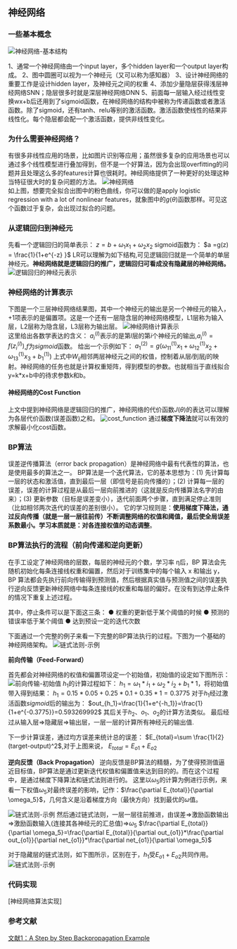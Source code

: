 
## 神经网络
### 一些基本概念

![神经网络-基本结构 ](神经网络-基本结构.jpeg)  

1、通常一个神经网络由一个input layer，多个hidden layer和一个output layer构成。
2、图中圆圈可以视为一个神经元（又可以称为感知器）
3、设计神经网络的重要工作是设计hidden layer，及神经元之间的权重
4、添加少量隐层获得浅层神经网络SNN；隐层很多时就是深层神经网络DNN
5、前面每一层输入经过线性变换wx+b后还用到了sigmoid函数，在神经网络的结构中被称为传递函数或者激活函数。除了sigmoid，还有tanh、relu等别的激活函数。激活函数使线性的结果非线性化。每个隐层都会配一个激活函数，提供非线性变化。

### 为什么需要神经网络？
有很多非线性应用的场景，比如图片识别等应用；虽然很多复杂的应用场景也可以通过多个线性模型进行叠加得到，但不是一个好算法，因为会出现overfitting的问题并且处理这么多的features计算也很耗时。神经网络提供了一种更好的处理这种当特征很大时的复杂问题的方法。
![神经网络 ](为什么需要神经网络.png)  
如上图，想要完全拟合出图中的粉色曲线，你可以做的是apply logistic regression with a lot of nonlinear features，就象图中的$g(\theta)$函数那样。可见这个函数过于复杂，会出现过拟合的问题。

### 从逻辑回归到神经元
先看一个逻辑回归的简单表示：
$z = b+\omega_1 x_1+\omega_2 x_2$
sigmoid函数为：
$a =g(z) = \frac{1}{1+e^{-z} }$
LR可以理解为如下结构,可见逻辑回归就是一个简单的单层神经元。**神经网络就是逻辑回归的推广，逻辑回归可看成没有隐藏层的神经网络。**
![逻辑回归的神经元表示 ](逻辑回归的神经元表示.png)  

### 神经网络的计算表示
下图是一个三层神经网络结果图，其中一个神经元的输出是另一个神经元的输入，+1项表示的是偏置项。这是一个还有一层隐含层的神经网络模型，L1层称为输入层，L2层称为隐含层，L3层称为输出层。
![神经网络计算表示 ](神经网络-计算表示.png)  
这里给出各数学表达的含义：
${a_i}^{(l)}$表示的是第$l$层的第$i$个神经元的输出,${a_i}^{(l)}=f({z_i}^{(l)})$,$f$为$sigmoid$函数。
给出一个示例如下：
${a_1}^{(2)}=g({\omega_{11}}^{(1)} x_1+{\omega_{12}}^{(1)} x_2+{\omega_{13}}^{(1)} x_3+{b_1}^{(1)})$
上式中$W_{ij}$相邻两层神经元之间的权值，控制着从层$i$到层$j$的映射。神经网络的任务也就是计算权重矩阵，得到模型的参数。也就相当于直线拟合y=k*x+b中的待求参数k和b。

#### 神经网络的Cost Function
上文中提到神经网络是逻辑回归的推广，神经网络的代价函数$J(\theta)$的表达可以理解为各层代价函数(误差函数)之和。
![cost_function ](cost_function.png) 
通过**梯度下降法**就可以有效的求解最小化cost函数。

### BP算法
误差逆传播算法（error back propagation）是神经网络中最有代表性的算法，也是使用最多的算法之一。
BP算法是一个迭代算法，它的基本思想为：(1) 先计算每一层的状态和激活值，直到最后一层（即信号是前向传播的）；(2) 计算每一层的误差，误差的计算过程是从最后一层向前推进的（这就是反向传播算法名字的由来）；(3) 更新参数（目标是误差变小），迭代前面两个步骤，直到满足停止准则（比如相邻两次迭代的误差的差别很小）。
它的学习规则是：**使用梯度下降法，通过反向传播（就是一层一层往前传）不断调整网络的权值和阈值，最后使全局误差系数最小。学习本质就是：对各连接权值的动态调整**。

### BP算法执行的流程（前向传递和逆向更新）
在手工设定了神经网络的层数，每层的神经元的个数，学习率 η后，BP 算法会先随机初始化每条连接线权重和偏置，然后对于训练集中的每个输入 x 和输出 y，BP 算法都会先执行前向传输得到预测值，然后根据真实值与预测值之间的误差执行逆向反馈更新神经网络中每条连接线的权重和每层的偏好。在没有到达停止条件的情况下重复上述过程。

其中，停止条件可以是下面这三条：
● 权重的更新低于某个阈值的时候
● 预测的错误率低于某个阈值
● 达到预设一定的迭代次数

下面通过一个完整的例子来看一下完整的BP算法执行的过程。下图为一个基础的神经网络架构。
![链式法则-示例 ](链式法则-示例.png) 

**前向传输（Feed-Forward）**

首先都会对神经网络的权值和偏置项设定一个初始值，初始值的设定如下图所示：
![前向传输-初始值 ](前向传输-初始值.png) 
$h_1$的计算过程如下：
$h_1=\omega_1*i_1+\omega_2*i_2+b_1*1$，将初始值带入得到结果：
$h_1=0.15*0.05+0.25*0.1+0.35*1=0.3775$
对于$h_1$经过激活函数$sigmoid$后的输出为：
$out_{h_1}=\frac{1}{1+e^{-h_1}}=\frac{1}{1+e^{-0.3775}}=0.593269992$
其后关于$h_2$、$o_1$、$o_2$的计算方法类似。
最后经过从输入层=>隐藏层=>输出层，一层一层的计算所有神经元的输出值.

下一步计算误差，通过均方误差来统计总的误差：
$E_{total}=\sum \frac{1}{2}(target-output)^2$,对于上图来说，
$E_{total}=E_{o1}+E_{o2}$

**逆向反馈（Back Propagation）**
逆向反馈是BP算法的精髓，为了使得预测值逼近目标值，BP算法是通过更新迭代权值和偏置值来达到目的的。而在这个过程中，是通过梯度下降算法和链式法则进行的。
这里以$\omega_5$的计算为例进行示例，来看一下权值$\omega_5$对最终误差的影响，记作：$\frac{\partial E_{total}}{\partial \omega_5}$，几何含义是沿着梯度方向（最快方向）找到最优的$\omega$值。

![链式法则-示例 ](链式法则.png) 
然后通过链式法则，一层一层往前推进，由误差=>激励函数输出=>激励函数输入(连接其各神经元的汇总值)=>$\omega_5$
$\frac{\partial E_{total}}{\partial \omega_5}=\frac{\partial E_{total}}{\partial out_{o1}}*\frac{\partial out_{o1}}{\partial net_{o1}}*\frac{\partial net_{o1}}{\partial \omega_5}$

对于隐藏层的链式法则，如下图所示，区别在于，$h_1$受$E_{o1}+E_{o2}$共同作用。
![链式法则-示例 ](链式法则-隐藏层.png) 

### 代码实现
[神经网络算法实现]

### 参考文献
[文献1：A Step by Step Backpropagation Example](https://mattmazur.com/2015/03/17/a-step-by-step-backpropagation-example/)  
